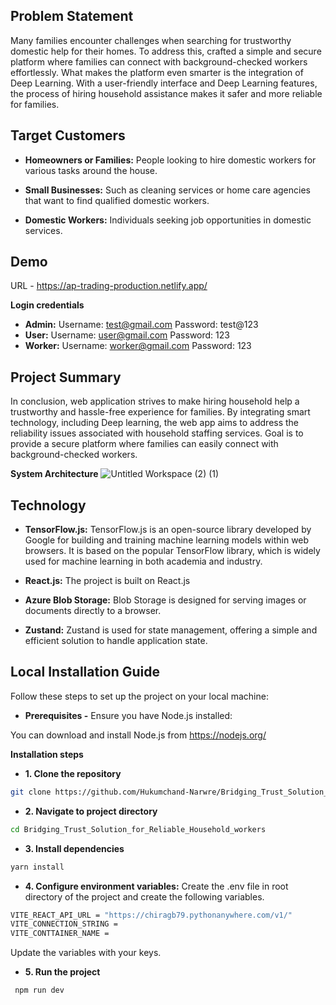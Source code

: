 ## Problem Statement

Many families encounter challenges when searching for trustworthy domestic help for their homes. To address this, crafted a simple and secure platform where families can connect with background-checked workers effortlessly. What makes the platform even smarter is the integration of Deep Learning. With a user-friendly interface and Deep Learning features, the process of hiring household assistance makes it safer and more reliable for families.

## Target Customers

- **Homeowners or Families:** People looking to hire domestic workers for various tasks around the house.
  
- **Small Businesses:** Such as cleaning services or home care agencies that want to find qualified domestic workers.
  
- **Domestic Workers:** Individuals seeking job opportunities in domestic services.

## Demo

URL - https://ap-trading-production.netlify.app/

**Login credentials**
- **Admin:**
  Username: test@gmail.com
  Password: test@123
- **User:**
  Username: user@gmail.com
  Password: 123
- **Worker:**
  Username: worker@gmail.com
  Password: 123 


## Project Summary

In conclusion, web application strives to make hiring household help a trustworthy and hassle-free experience for families. By integrating smart technology, including Deep learning, the web app aims to address the reliability issues associated with household staffing services. Goal is to provide a secure platform where families can easily connect with background-checked workers.

**System Architecture**
![Untitled Workspace (2) (1)](https://github.com/Hukumchand-Narwre/Bridging_Trust_Solution_for_Reliable_Household_workers/assets/85044429/7664b894-ab90-4c4f-9306-261c4c3c94ac)


## Technology

- **TensorFlow.js:**  TensorFlow.js is an open-source library developed by Google for building and training machine learning models within web browsers. It is based on the popular                        TensorFlow library, which is widely used for machine learning in both academia and industry.
  
- **React.js:** The project is built on React.js
  
- **Azure Blob Storage:** Blob Storage is designed for serving images or documents directly to a browser.
  
- **Zustand:** Zustand is used for state management, offering a simple and efficient solution to handle application state.

## Local Installation Guide

Follow these steps to set up the project on your local machine:

- **Prerequisites -**
Ensure you have Node.js installed:

You can download and install Node.js from https://nodejs.org/

**Installation steps**
- **1. Clone the repository**
```bash
git clone https://github.com/Hukumchand-Narwre/Bridging_Trust_Solution_for_Reliable_Household_workers.git
```
- **2. Navigate to project directory**
```bash
cd Bridging_Trust_Solution_for_Reliable_Household_workers
```
- **3. Install dependencies**
```bash
yarn install
```
- **4. Configure environment variables:**
Create the .env file in root directory of the project  and create the following variables.
```bash
VITE_REACT_API_URL = "https://chiragb79.pythonanywhere.com/v1/"
VITE_CONNECTION_STRING = 
VITE_CONTTAINER_NAME = 
```
Update the variables with your keys.
- **5. Run the project**
```bash
 npm run dev
```


